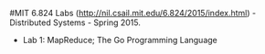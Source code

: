 #MIT 6.824 Labs (http://nil.csail.mit.edu/6.824/2015/index.html) - Distributed Systems - Spring 2015. 

* Lab 1: MapReduce; The Go Programming Language
